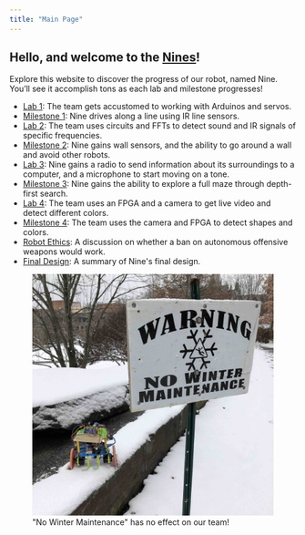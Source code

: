 ```yaml
---
title: "Main Page"
---
```


## Hello, and welcome to the [Nines][1]!

Explore this website to discover the progress of our robot, named Nine. You’ll
see it accomplish tons as each lab and milestone progresses!

* [Lab 1](lab1): The team gets accustomed to working with Arduinos and servos.
* [Milestone 1](milestone1): Nine drives along a line using IR line sensors.
* [Lab 2](lab2): The team uses circuits and FFTs to detect sound and IR signals
  of specific frequencies.
* [Milestone 2](milestone2): Nine gains wall sensors, and the ability to go
  around a wall and avoid other robots.
* [Lab 3](lab3): Nine gains a radio to send information about its surroundings
  to a computer, and a microphone to start moving on a tone.
* [Milestone 3](milestone3): Nine gains the ability to explore a full maze
  through depth-first search.
* [Lab 4](lab4): The team uses an FPGA and a camera to get live video and detect
  different colors.
* [Milestone 4](milestone4): The team uses the camera and FPGA to detect shapes
  and colors.
* [Robot Ethics](ethics): A discussion on whether a ban on autonomous offensive
  weapons would work.
* [Final Design](design): A summary of Nine's final design.

<figure>
  <img src="media/robot-maintenance.jpg" alt="Winter Maintenance" title="Winter Maintenance">
  <figcaption>"No Winter Maintenance" has no effect on our team!</figcaption>
</figure>

[1]: https://s3.amazonaws.com/southfloridareporter/wp-content/uploads/2017/09/13084901/9fe4fa6a965562be6f2e97542d681168.jpg
